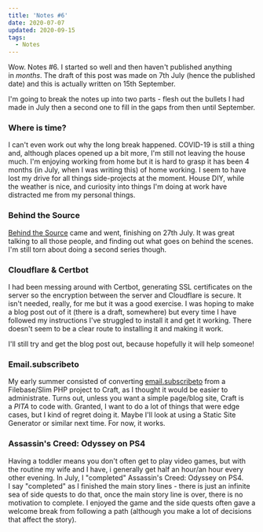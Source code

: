 ```yaml
---
title: 'Notes #6'
date: 2020-07-07
updated: 2020-09-15
tags:
  - Notes
---
```


Wow. Notes #6. I started so well and then haven't published anything in _months_. The draft of this post was made on 7th July (hence the published date) and this is actually written on 15th September.

I'm going to break the notes up into two parts - flesh out the bullets I had made in July then a second one to fill in the gaps from then until September.

### Where is time?

I can't even work out why the long break happened. COVID-19 is still a thing and, although places opened up a bit more, I'm still not leaving the house much. I'm enjoying working from home but it is hard to grasp it has been 4 months (in July, when I was writing this) of home working. I seem to have lost my drive for all things side-projects at the moment. House DIY, while the weather is nice, and curiosity into things I'm doing at work have distracted me from my personal things.

### Behind the Source

[Behind the Source](https://www.behindthesource.co.uk/) came and went, finishing on 27th July. It was great talking to all those people, and finding out what goes on behind the scenes. I'm still torn about doing a second series though.

### Cloudflare & Certbot

I had been messing around with Certbot, generating SSL certificates on the server so the encryption between the server and Cloudflare is secure. It isn't needed, really, for me but it was a good exercise. I was hoping to make a blog post out of it (there is a draft, somewhere) but every time I have followed my instructions I've struggled to install it and get it working. There doesn't seem to be a clear route to installing it and making it work.

I'll still try and get the blog post out, because hopefully it will help someone!

### Email.subscribeto

My early summer consisted of converting [email.subscribeto](https://email.subscribeto.at/) from a Filebase/Slim PHP project to Craft, as I thought it would be easier to administrate. Turns out, unless you want a simple page/blog site, Craft is a _PITA_ to code with. Granted, I want to do a lot of things that were edge cases, but I kind of regret doing it. Maybe I'll look at using a Static Site Generator or similar next time. For now, it works.

### Assassin's Creed: Odyssey on PS4

Having a toddler means you don't often get to play video games, but with the routine my wife and I have, i generally get half an hour/an hour every other evening. In July, I "completed" Assassin's Creed: Odyssey on PS4. I say "completed" as I finished the main story lines - there is just an infinite sea of side quests to do that, once the main story line is over, there is no motivation to complete. I enjoyed the game and the side quests often gave a welcome break from following a path (although you make a lot of decisions that affect the story).
